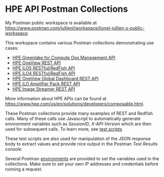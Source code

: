 # HPE API Postman Collections


My Postman public workspace is available at https://www.postman.com/jullienl/workspace/lionel-jullien-s-public-workspace 

This workspace contains various Postman collections demonstrating use cases:
- [HPE Greenlake for Compute Ops Management API](https://developer.greenlake.hpe.com/docs/greenlake/services/compute-ops/public/openapi/compute-ops-latest/overview/)
- [HPE OneView REST API](https://support.hpe.com/hpesc/public/docDisplay?docId=a00118111en_us&page=GUID-4B5123A2-A300-44BF-A0CC-41E8DC66EA4B.html)
- [HPE iLO5 RESTful/RedFish API](https://hewlettpackard.github.io/ilo-rest-api-docs/ilo5/)
- [HPE iLO4 RESTful/RedFish API](https://hewlettpackard.github.io/ilo-rest-api-docs/ilo4/)
- [HPE OneView Global Dashboard REST API](https://app.swaggerhub.com/apis/hpe-global-dashboard/hpe-one_view_global_dashboard_rest_api/2.1)
- [HPE iLO Amplifier Pack REST API](https://hewlettpackard.github.io/iLOAmpPack-Redfish-API-Docs/)
- [HPE Image Streamer REST API](https://techhub.hpe.com/eginfolib/synergy/image_streamer/5.2/i3s-api-ref/en/api-docs/1600/index.html)

More information about HPE APIs can be found at https://www.hpe.com/us/en/solutions/developers/composable.html.

These Postman collections provide many examples of REST and Redfish calls. Many of these calls use Javascript to automatically generate environment variables such as *SessionID*, *X-API-Version* which are then used for subsequent calls. To learn more, see [test scripts](https://learning.getpostman.com/docs/postman/scripts/test_scripts/)

These test scripts are also used for manipulation of the JSON response body to extract values and provide nice output in the Postman *Test Results* console.  

Several Postman [environments](https://learning.postman.com/docs/sending-requests/managing-environments/) are provided to set the variables used in the collections.
Make sure to set your own IP addresses and credentials before running a request.

